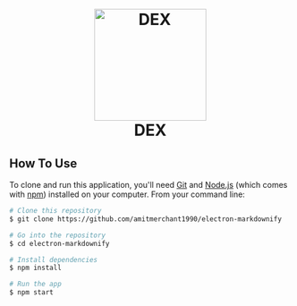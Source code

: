 
<h1 align="center">
  <br>
  <a href="https://github.com/M-DEX-1"><img src="https://raw.githubusercontent.com/DEX/TEST/main/assets/29157ceb760c50f50038894e36a36e52.jpg" alt="DEX" width="200"></a>
  <br>
  DEX
  <br>
</h1>

## How To Use

To clone and run this application, you'll need [Git](https://git-scm.com) and [Node.js](https://nodejs.org/en/download/) (which comes with [npm](http://npmjs.com)) installed on your computer. From your command line:

```bash
# Clone this repository
$ git clone https://github.com/amitmerchant1990/electron-markdownify

# Go into the repository
$ cd electron-markdownify

# Install dependencies
$ npm install

# Run the app
$ npm start
```
